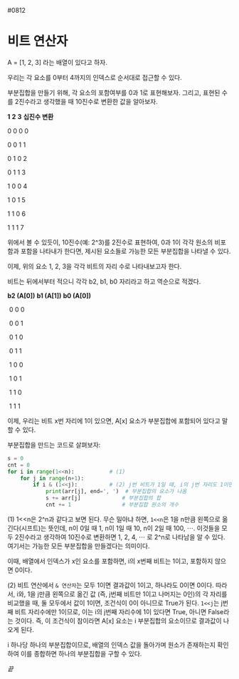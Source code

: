 #0812

# 비트 연산자

A = [1, 2, 3] 라는 배열이 있다고 하자.

우리는 각 요소를 0부터 4까지의 인덱스로 순서대로 접근할 수 있다.

부분집합을 만들기 위해, 각 요소의 포함여부를 0과 1로 표현해보자. 그리고, 표현된 수를 2진수라고 생각했을 때 10진수로 변환한 값을 알아보자.

**1** 	**2** 	**3**					**십진수 변환**

0 	0 	0							0

0 	0 	1							1

0 	1 	0							2

0 	1 	1							3

1 	0 	0							4

1 	0 	1							5

1 	1 	0							6

1 	1 	1							7



위에서 볼 수 있듯이, 10진수(예: 2^3)를 2진수로 표현하여, 0과 1이 각각 원소의 비포함과 포함을 나타내가 한다면, 제시된 요소들로 가능한 모든 부분집합을 나타낼 수 있다.

이제, 위의 요소 1, 2, 3을 각각 비트의 자리 수로 나타내보고자 한다.

비트는 뒤에서부터 적으니 각각 b2, b1, b0 자리라고 하고 역순으로 적겠다.

**b2 (A[0])** 	**b1 (A[1])** 	**b0 (A[0])**

​		0 				0 				0

​		0 				0 				1

​		0 				1 				0

​		0 				1 				1

​		1 				0 				0

​		1 				0 				1

​		1 				1 				0

​		1 				1 				1

이제, 우리는 비트 x번 자리에 1이 있으면, A[x] 요소가 부분집합에 포함되어 있다고 말할 수 있다.

부분집합을 만드는 코드로 살펴보자:

```python
s = 0
cnt = 0
for i in range(1<<n):			# (1)
    for j in range(n+1):
        if i & (1<<j):			# (2) j번 비트가 1일 때, i의 j번 자리도 1이면 1이 나옴 -> True
            print(arr[j], end=', ')  # 부분집합의 요소가 나옴
            s += arr[j]				# 부분집합의 합
            cnt += 1				# 부분집합 원소의 개수
```

(1) 1<<n은 2^n과 같다고 보면 된다. 무슨 밀아냐 하면, `1<<n`은 1을 n만큼 왼쪽으로 옮긴다(시프트)는 뜻인데, n이 0일 때 1, n이 1일 때 10, n이 2일 때 100, ⋯. 이것들을 모두 2진수라고 생각하여 10진수로 변환하면 1, 2, 4, ⋯ 로 2^n로 나타남을 알 수 있다. 여기서는 가능한 모든 부분집합을 만들겠다는 의미이다. 

이때, 배열에서 인덱스가 x인 요소를 포함하면, i의 x번째 비트는 1이고, 포함하지 않으면 0이다.

(2) 비트 연산에서 `& 연산자`는 모두 1이면 결과값이 1이고, 하나라도 0이면 0이다. 따라서, i와, 1을 j만큼 왼쪽으로 옮긴 값 (즉, j번째 비트만 1이고 나머지는 0인)의 각 자리를 비교했을 때, 둘 모두에서 값이 1이면, 조건식이 0이 아니므로 True가 된다. `1<<j`는 j번째 비트 자리수에만 1이므로, 이는 i의 j번째 자리수에 1이 있다면 True, 아니면 False라는 것이다. 즉, 이 조건식이 참이라면 A[x] 요소는 i 부분집합의 요소이므로 결과값이 나오게 된다.

i 하나당 하나의 부분집합이므로, 배열의 인덱스 값을 돌아가며 원소가 존재하는지 확인하여 이를 종합하면 하나의 부분집합을 구할 수 있다.

*끝*